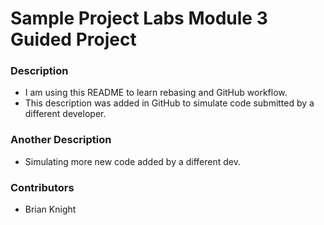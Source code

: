 # Sample Project Labs Module 3 Guided Project

### Description
- I am using this README to learn rebasing and GitHub workflow.
- This description was added in GitHub to simulate code submitted by a different developer.

### Another Description
- Simulating more new code added by a different dev.

### Contributors
- Brian Knight
